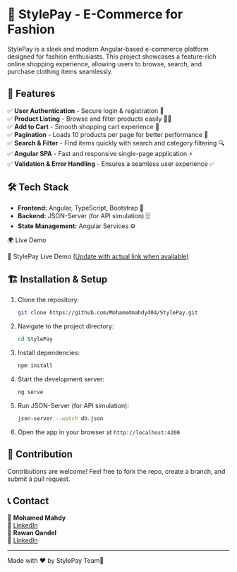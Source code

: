 # 🌟 StylePay - E-Commerce for Fashion

StylePay is a sleek and modern Angular-based e-commerce platform designed for fashion enthusiasts. This project showcases a feature-rich online shopping experience, allowing users to browse, search, and purchase clothing items seamlessly.

## 🚀 Features

✅ **User Authentication** - Secure login & registration 🔐  
✅ **Product Listing** - Browse and filter products easily 👗👕  
✅ **Add to Cart** - Smooth shopping cart experience 🛒  
✅ **Pagination** - Loads 10 products per page for better performance 📄  
✅ **Search & Filter** - Find items quickly with search and category filtering 🔍  
✅ **Angular SPA** - Fast and responsive single-page application ⚡  
✅ **Validation & Error Handling** - Ensures a seamless user experience ✅  

## 🛠️ Tech Stack

- **Frontend:** Angular, TypeScript, Bootstrap 🎨
- **Backend:** JSON-Server (for API simulation) 🗄️
- **State Management:** Angular Services ⚙️

🌍 Live Demo

🔗 StylePay Live Demo [(Update with actual link when available)](https://stylepay.vercel.app/home)

## 🏗️ Installation & Setup

1. Clone the repository:
   ```bash
   git clone https://github.com/Mohamedmahdy404/StylePay.git
   ```
2. Navigate to the project directory:
   ```bash
   cd StylePay
   ```
3. Install dependencies:
   ```bash
   npm install
   ```
4. Start the development server:
   ```bash
   ng serve
   ```
5. Run JSON-Server (for API simulation):
   ```bash
   json-server --watch db.json
   ```
6. Open the app in your browser at `http://localhost:4200`

## 🤝 Contribution

Contributions are welcome! Feel free to fork the repo, create a branch, and submit a pull request.

## 📞 Contact

🧑 **Mohamed Mahdy**  
📧 [LinkedIn](https://www.linkedin.com/in/mohamedmahdy9)  
👩 **Rawan Qandel**  
📧 [LinkedIn](http://linkedin.com/in/rawan-qandel21)  

---

Made with ❤️ by StylePay Team🚀

